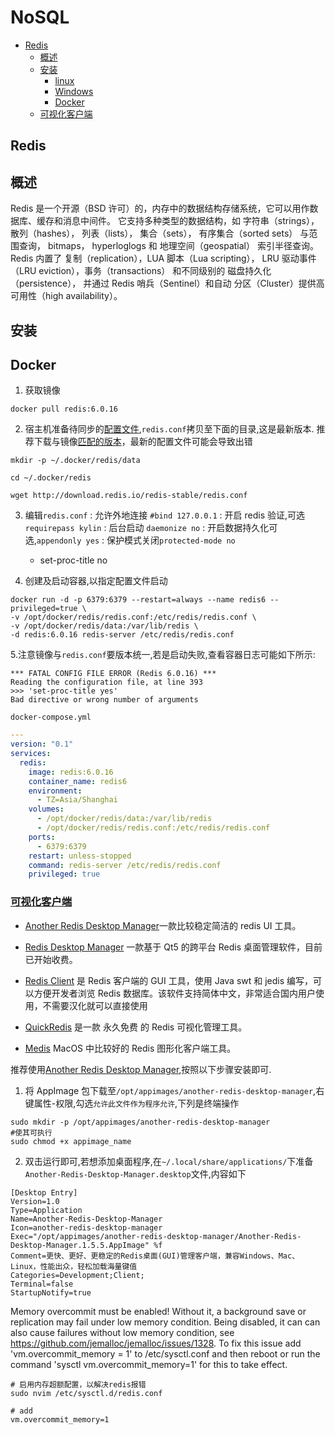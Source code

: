 # NoSQL

- [Redis][redis]
  - [概述](#概述)
  - [安装](#安装)
    - [linux](#linux)
    - [Windows](#Windows)
    - [Docker](#Docker)
  - [可视化客户端](#可视化客户端)

## Redis

## 概述

Redis 是一个开源（BSD 许可）的，内存中的数据结构存储系统，它可以用作数据库、缓存和消息中间件。 它支持多种类型的数据结构，如 字符串（strings）， 散列（hashes）， 列表（lists）， 集合（sets）， 有序集合（sorted sets） 与范围查询， bitmaps， hyperloglogs 和 地理空间（geospatial） 索引半径查询。 Redis 内置了 复制（replication），LUA 脚本（Lua scripting）， LRU 驱动事件（LRU eviction），事务（transactions） 和不同级别的 磁盘持久化（persistence）， 并通过 Redis 哨兵（Sentinel）和自动 分区（Cluster）提供高可用性（high availability）。

## 安装

## Docker

1. 获取镜像

```shell
docker pull redis:6.0.16
```

2. 宿主机准备待同步的[配置文件](http://download.redis.io/redis-stable/redis.conf),`redis.conf`拷贝至下面的目录,这是最新版本.
   推荐下载与镜像[匹配的版本](https://redis.io/download/)，最新的配置文件可能会导致出错

```shell
mkdir -p ~/.docker/redis/data

cd ~/.docker/redis

wget http://download.redis.io/redis-stable/redis.conf
```

3. 编辑`redis.conf`
   : 允许外地连接 `#bind 127.0.0.1`
   : 开启 redis 验证,可选 `requirepass kylin`
   : 后台启动 `daemonize no`
   : 开启数据持久化可选,`appendonly yes`
   : 保护模式关闭`protected-mode no`
   - set-proc-title no

4. 创建及启动容器,以指定配置文件启动

```shell
docker run -d -p 6379:6379 --restart=always --name redis6 --privileged=true \
-v /opt/docker/redis/redis.conf:/etc/redis/redis.conf \
-v /opt/docker/redis/data:/var/lib/redis \
-d redis:6.0.16 redis-server /etc/redis/redis.conf
```

5.注意镜像与`redis.conf`要版本统一,若是启动失败,查看容器日志可能如下所示:

```Shell
*** FATAL CONFIG FILE ERROR (Redis 6.0.16) ***
Reading the configuration file, at line 393
>>> 'set-proc-title yes'
Bad directive or wrong number of arguments
```

`docker-compose.yml`

```yml
---
version: "0.1"  
services:  
  redis:  
    image: redis:6.0.16  
    container_name: redis6  
    environment:  
      - TZ=Asia/Shanghai  
    volumes:  
      - /opt/docker/redis/data:/var/lib/redis  
      - /opt/docker/redis/redis.conf:/etc/redis/redis.conf  
    ports:  
      - 6379:6379  
    restart: unless-stopped  
    command: redis-server /etc/redis/redis.conf  
    privileged: true

```



### [可视化客户端](https://redis.com.cn/clients.html)

- [Another Redis Desktop Manager](https://github.com/qishibo/AnotherRedisDesktopManager)一款比较稳定简洁的 redis UI 工具。

- [Redis Desktop Manager](https://rdm.dev) 一款基于 Qt5 的跨平台 Redis 桌面管理软件，目前已开始收费。

- [Redis Client](https://github.com/caoxinyu/RedisClient) 是 Redis 客户端的 GUI 工具，使用 Java swt 和 jedis 编写，可以方便开发者浏览 Redis 数据库。该软件支持简体中文，非常适合国内用户使用，不需要汉化就可以直接使用

- [QuickRedis](https://gitee.com/quick123official/quick_redis_blog/) 是一款 永久免费 的 Redis 可视化管理工具。

- [Medis](https://getmedis.com) MacOS 中比较好的 Redis 图形化客户端工具。

推荐使用[Another Redis Desktop Manager](https://goanother.com/cn/),按照以下步骤安装即可.

1. 将 AppImage 包下载至`/opt/appimages/another-redis-desktop-manager`,右键属性-权限,勾选`允许此文件作为程序允许`,下列是终端操作

```shell
sudo mkdir -p /opt/appimages/another-redis-desktop-manager
#使其可执行
sudo chmod +x appimage_name

```

2. 双击运行即可,若想添加桌面程序,在`~/.local/share/applications/`下准备`Another-Redis-Desktop-Manager.desktop`文件,内容如下

```desktop
[Desktop Entry]
Version=1.0
Type=Application
Name=Another-Redis-Desktop-Manager
Icon=another-redis-desktop-manager
Exec="/opt/appimages/another-redis-desktop-manager/Another-Redis-Desktop-Manager.1.5.5.AppImage" %f
Comment=更快、更好、更稳定的Redis桌面(GUI)管理客户端，兼容Windows、Mac、Linux，性能出众，轻松加载海量键值
Categories=Development;Client;
Terminal=false
StartupNotify=true

```

[another redis desktop manager]: https://goanother.com/cn/
[redis]: #Redis



Memory overcommit must be enabled! Without it, a background save or replication may fail under low memory condition. Being disabled, it can can also cause failures without low memory condition, see https://github.com/jemalloc/jemalloc/issues/1328. To fix this issue add 'vm.overcommit_memory = 1' to /etc/sysctl.conf and then reboot or run the command 'sysctl vm.overcommit_memory=1' for this to take effect.


```
# 启用内存超额配置，以解决redis报错
sudo nvim /etc/sysctl.d/redis.conf

# add
vm.overcommit_memory=1

```